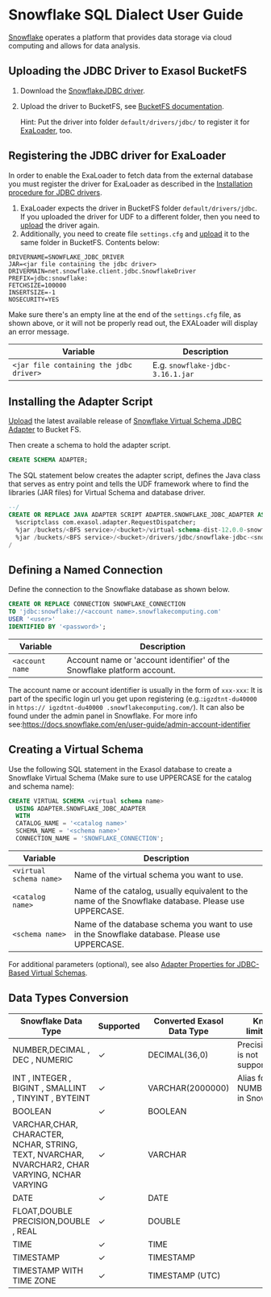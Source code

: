 # Snowflake SQL Dialect User Guide

[Snowflake](https://www.snowflake.com/) operates a platform that provides data storage via cloud computing and allows for data analysis.

## Uploading the JDBC Driver to Exasol BucketFS

1. Download the [SnowflakeJDBC driver](https://docs.snowflake.com/en/developer-guide/jdbc/jdbc-download).

2. Upload the driver to BucketFS, see [BucketFS documentation](https://docs.exasol.com/db/latest/administration/on-premise/bucketfs/accessfiles.htm).

   Hint: Put the driver into folder `default/drivers/jdbc/` to register it for [ExaLoader](#registering-the-jdbc-driver-for-exaloader), too.

## Registering the JDBC driver for ExaLoader

In order to enable the ExaLoader to fetch data from the external database you must register the driver for ExaLoader as described in the [Installation procedure for JDBC drivers](https://github.com/exasol/docker-db/#installing-custom-jdbc-drivers).
1. ExaLoader expects the driver in BucketFS folder `default/drivers/jdbc`.<br />
   If you uploaded the driver for UDF to a different folder, then you need to [upload](#uploading-the-jdbc-driver-to-exasol-bucketfs) the driver again.
2. Additionally, you need to create file `settings.cfg` and [upload](#uploading-the-jdbc-driver-to-exasol-bucketfs) it to the same folder in BucketFS. Contents below:

```
DRIVERNAME=SNOWFLAKE_JDBC_DRIVER
JAR=<jar file containing the jdbc driver>
DRIVERMAIN=net.snowflake.client.jdbc.SnowflakeDriver
PREFIX=jdbc:snowflake:
FETCHSIZE=100000
INSERTSIZE=-1
NOSECURITY=YES

```
Make sure there's an empty line at the end of the `settings.cfg` file, as shown above, or it will not be properly read out, the EXALoader will display an error message.

| Variable                                | Description                      |
|-----------------------------------------|----------------------------------|
| `<jar file containing the jdbc driver>` | E.g. `snowflake-jdbc-3.16.1.jar` |

## Installing the Adapter Script

[Upload](https://docs.exasol.com/db/latest/administration/on-premise/bucketfs/accessfiles.htm) the latest available release of [Snowflake Virtual Schema JDBC Adapter](https://github.com/exasol/snowflake-virtual-schema/releases) to Bucket FS.

Then create a schema to hold the adapter script.

```sql
CREATE SCHEMA ADAPTER;
```

The SQL statement below creates the adapter script, defines the Java class that serves as entry point and tells the UDF framework where to find the libraries (JAR files) for Virtual Schema and database driver.

```sql
--/
CREATE OR REPLACE JAVA ADAPTER SCRIPT ADAPTER.SNOWFLAKE_JDBC_ADAPTER AS
  %scriptclass com.exasol.adapter.RequestDispatcher;
  %jar /buckets/<BFS service>/<bucket>/virtual-schema-dist-12.0.0-snowflake-0.1.1.jar;
  %jar /buckets/<BFS service>/<bucket>/drivers/jdbc/snowflake-jdbc-<snowflake-driver-version>.jar;
/
```

## Defining a Named Connection

Define the connection to the Snowflake database as shown below.

```sql
CREATE OR REPLACE CONNECTION SNOWFLAKE_CONNECTION
TO 'jdbc:snowflake://<account name>.snowflakecomputing.com'
USER '<user>'
IDENTIFIED BY '<password>';
```

| Variable        | Description                                                             |
|-----------------|-------------------------------------------------------------------------|
| `<account name` | Account name or 'account identifier' of the Snowflake platform account. |

The account name or account identifier is usually in the form of `xxx-xxx`: 
It is part of the specific login url you get upon registering (e.g.:`igzdtnt-du40000` in `https:// igzdtnt-du40000 .snowflakecomputing.com/`). 
It can also be found under the admin panel in Snowflake. 
For more info see:https://docs.snowflake.com/en/user-guide/admin-account-identifier

## Creating a Virtual Schema

Use the following SQL statement in the Exasol database to create a Snowflake Virtual Schema 
(Make sure to use UPPERCASE for the catalog and schema name):

```sql
CREATE VIRTUAL SCHEMA <virtual schema name>
  USING ADAPTER.SNOWFLAKE_JDBC_ADAPTER
  WITH
  CATALOG_NAME = '<catalog name>'
  SCHEMA_NAME = '<schema name>'
  CONNECTION_NAME = 'SNOWFLAKE_CONNECTION';
```

| Variable                | Description                                                                                          |
|-------------------------|------------------------------------------------------------------------------------------------------|
| `<virtual schema name>` | Name of the virtual schema you want to use.                                                          |
| `<catalog name>`        | Name of the catalog, usually equivalent to the name of the Snowflake database. Please use UPPERCASE. |
| `<schema name>`         | Name of the database schema you want to use in the Snowflake database. Please use UPPERCASE.         |


For additional parameters (optional), see also [Adapter Properties for JDBC-Based Virtual Schemas](https://github.com/exasol/virtual-schema-common-jdbc#adapter-properties-for-jdbc-based-virtual-schemas).

## Data Types Conversion

| Snowflake Data Type                                                                            | Supported | Converted Exasol Data Type | Known limitations                   |
|------------------------------------------------------------------------------------------------|-----------|----------------------------|-------------------------------------|
| NUMBER,DECIMAL , DEC , NUMERIC                                                                 | ✓         | DECIMAL(36,0)              | Precision > 36 is not supported.    |
| INT , INTEGER , BIGINT , SMALLINT , TINYINT , BYTEINT                                          | ✓         | VARCHAR(2000000)           | Alias for NUMBER(38,0) in Snowflake |
| BOOLEAN                                                                                        | ✓         | BOOLEAN                    |                                     |
| VARCHAR,CHAR, CHARACTER, NCHAR, STRING, TEXT, NVARCHAR, NVARCHAR2, CHAR VARYING, NCHAR VARYING | ✓         | VARCHAR                    |                                     |
| DATE                                                                                           | ✓         | DATE                       |                                     |
| FLOAT,DOUBLE PRECISION,DOUBLE , REAL                                                           | ✓         | DOUBLE                     |                                     |
| TIME                                                                                           | ✓         | TIME                       |                                     |
| TIMESTAMP                                                                                      | ✓         | TIMESTAMP                  |                                     |
| TIMESTAMP WITH TIME ZONE                                                                       | ✓         | TIMESTAMP (UTC)            |                                     |
